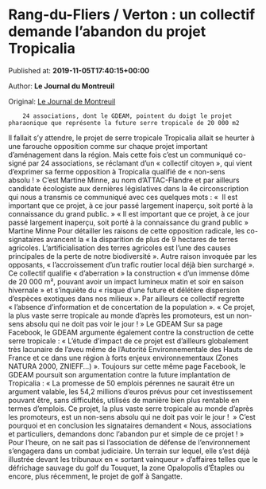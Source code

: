 
# Rang-du-Fliers / Verton : un collectif demande l’abandon du projet Tropicalia

Published at: **2019-11-05T17:40:15+00:00**

Author: **Le Journal du Montreuil**

Original: [Le Journal de Montreuil](https://www.lejournaldemontreuil.fr/27312/article/2019-11-05/rang-du-fliers-verton-un-collectif-demande-l-abandon-du-projet-tropicalia)


        24 associations, dont le GDEAM, pointent du doigt le projet pharaonique que représente la future serre tropicale de 20 000 m2
      
Il fallait s’y attendre, le projet de serre tropicale Tropicalia allait se heurter à une farouche opposition comme sur chaque projet important d’aménagement dans la région.
Mais cette fois c’est un communiqué co-signé par 24 associations, se réclamant d’un « collectif citoyen », qui vient d’exprimer sa ferme opposition à Tropicalia qualifié de « non-sens absolu ! »
C’est Martine Minne, au nom d’ATTAC-Flandre et par ailleurs candidate écologiste aux dernières législatives dans la 4e circonscription qui nous a transmis ce communiqué avec ces quelques mots : «  Il est important que ce projet, à ce jour passé largement inaperçu, soit porté à la connaissance du grand public. »
« Il est important que ce projet, à ce jour passé largement inaperçu, soit porté à la connaissance du grand public »
Martine Minne
Pour détailler les raisons de cette opposition radicale, les co-signataires avancent la « la disparition de plus de 9 hectares de terres agricoles. L’artificialisation des terres agricoles est l’une des causes principales de la perte de notre biodiversité ». Autre raison invoquée par les opposants, « l’accroissement d’un trafic routier local déjà bien surchargé ».
Ce collectif qualifie « d’aberration » la construction « d’un immense dôme de 20 000 m², pouvant avoir un impact lumineux matin et soir en saison hivernale » et s’inquiète du « risque d’une future et délétère dispersion d’espèces exotiques dans nos milieux ».
Par ailleurs ce collectif regrette
« l’absence d’information et de concertation de la population ».
« Ce projet, la plus vaste serre tropicale au monde d’après les promoteurs, est un non-sens absolu qui ne doit pas voir
le jour ! »
Le GDEAM
Sur sa page Facebook, le GDEAM argumente également contre la construction de cette serre tropicale : « L’étude d’impact de ce projet est d’ailleurs globalement très lacunaire de l’aveu même de l’Autorité Environnementale des Hauts de France et ce dans une région à forts enjeux environnementaux (Zones NATURA 2000, ZNIEFF…) ».
Toujours sur cette même page Facebook, le GDEAM poursuit son argumentation contre la future implantation de Tropicalia : « La promesse de 50 emplois pérennes ne saurait être un argument valable, les 54,2 millions d’euros prévus pour cet investissement pouvant être, sans difficultés, utilisés de manière bien plus rentable en termes d’emplois. Ce projet, la plus vaste serre tropicale au monde d’après les promoteurs, est un non-sens absolu qui ne doit pas voir le jour !  »
C’est pourquoi et en conclusion les signataires demandent « Nous, associations et particuliers, demandons donc l’abandon pur et simple de ce projet ! »
Pour l’heure, on ne sait pas si l’association de défense de l’environnement s’engagera dans un combat judiciaire. Un terrain sur lequel, elle s’est déjà illustrée devant les tribunaux en « sortant vainqueur » d’affaires telles que le défrichage sauvage du golf du Touquet, la zone Opalopolis d’Étaples ou encore, plus récemment, le projet de golf à Sangatte.
